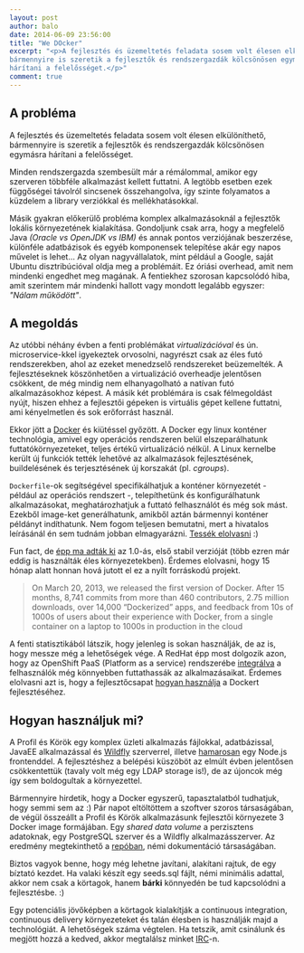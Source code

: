 ```yaml
---
layout: post
author: balo
date: 2014-06-09 23:56:00
title: "We DOcker"
excerpt: "<p>A fejlesztés és üzemeltetés feladata sosem volt élesen elkülöníthető,
bármennyire is szeretik a fejlesztők és rendszergazdák kölcsönösen egymásra
hárítani a felelősséget.</p>"
comment: true
---
```


## A probléma

A fejlesztés és üzemeltetés feladata sosem volt élesen elkülöníthető,
bármennyire is szeretik a fejlesztők és rendszergazdák kölcsönösen egymásra
hárítani a felelősséget.

Minden rendszergazda szembesült már a rémálommal, amikor egy szerveren többféle
alkalmazást kellett futtatni. A legtöbb esetben ezek függőségei távolról sincsenek
összehangolva, így szinte folyamatos a küzdelem a library verziókkal és mellékhatásokkal.

Másik gyakran előkerülő probléma komplex alkalmazásoknál a fejlesztők lokális
környezetének kialakítása. Gondoljunk csak arra, hogy a megfelelő
Java _(Oracle vs OpenJDK vs IBM)_ és annak pontos verziójának beszerzése,
különféle adatbázisok és egyéb komponensek telepítése akár egy napos művelet is lehet...
Az olyan nagyvállalatok, mint például a Google, saját Ubuntu disztribúcióval
oldja meg a problémáit. Ez óriási overhead, amit nem mindenki engedhet meg magának.
A fentiekhez szorosan kapcsolódó hiba, amit szerintem már mindenki hallott
vagy mondott legalább egyszer: _"Nálam működött"_.

## A megoldás

Az utóbbi néhány évben a fenti problémákat _virtualizációval_ és ún. microservice-kkel
igyekeztek orvosolni, nagyrészt csak az éles futó rendszerekben, ahol az ezeket menedzselő
rendszereket beüzemelték. A fejlesztéseknek köszönhetően a virtualizáció overheadje
jelentősen csökkent, de még mindig nem elhanyagolható a natívan futó alkalmazásokhoz képest.
A másik két problémára is csak félmegoldást nyújt, hiszen ehhez a fejlesztői gépeken is virtuális
gépet kellene futtatni, ami kényelmetlen és sok erőforrást használ.

Ekkor jött a [Docker][1] és kiütéssel győzött.
A Docker egy linux konténer technológia, amivel egy operációs rendszeren belül elszeparálhatunk
futtatókörnyezeteket, teljes értékű virtualizáció nélkül. A Linux kernelbe került új funkciók
tették lehetővé az alkalmazások fejlesztésének, buildelésének és terjesztésének új
korszakát (pl. _cgroups_).

`Dockerfile`-ok segítségével specifikálhatjuk a konténer környezetét - például az
operációs rendszert -, telepíthetünk és konfigurálhatunk alkalmazásokat, meghatározhatjuk
a futtató felhasználót és még sok mást. Ezekből image-ket generálhatunk, amikből aztán
bármennyi konténer példányt indíthatunk. Nem fogom teljesen bemutatni, mert a hivatalos
leírásánál én sem tudnám jobban elmagyarázni. [Tessék elolvasni][2] :)

Fun fact, de [épp ma adták ki][3] az 1.0-ás, első stabil verzióját (több ezren már
eddig is használták éles környezetekben). Érdemes elolvasni, hogy 15 hónap alatt
honnan hová jutott el ez a nyílt forráskodú projekt.

> On March 20, 2013, we released the first version of Docker.
> After 15 months, 8,741 commits from more than 460 contributors, 2.75 million downloads, over 14,000 “Dockerized” apps, and feedback from 10s of 1000s of users about their experience with Docker, from a single container on a laptop to 1000s in production in the cloud

A fenti statisztikából látszik, hogy jelenleg is sokan használják, de az is,
hogy messze még a lehetőségek vége. A RedHat épp most dolgozik azon, hogy az
OpenShift PaaS (Platform as a service) rendszerébe [integrálva][4] a felhasználók
még könnyebben futtathassák az alkalmazásaikat.
Érdemes elolvasni azt is, hogy a fejlesztőcsapat [hogyan használja][5] a
Dockert fejlesztéséhez.

## Hogyan használjuk mi?

A Profil és Körök egy komplex üzleti alkalmazás fájlokkal, adatbázissal, JavaEE alkalmazással
és [Wildfly][6] szerverrel, illetve [hamarosan][7] egy Node.js frontenddel. A fejlesztéshez
a belépési küszöböt az elmúlt évben jelentősen csökkentettük (tavaly volt még egy LDAP storage is!),
de az újoncok még így sem boldogultak a környezettel.

Bármennyire hirdetik, hogy a Docker egyszerű, tapasztalatból tudhatjuk, hogy semmi sem az :)
Pár napot eltöltöttem a szoftver szoros társaságában, de végül összeállt a Profil és Körök
alkalmazásunk fejlesztői környezete 3 Docker image formájában. Egy _shared data volume_ a
perzisztens adatoknak, egy PostgreSQL szerver és a Wildfly alkalmazásszerver.
Az eredmény megtekinthető a [repóban][8], némi dokumentáció társaságában.

Biztos vagyok benne, hogy még lehetne javítani, alakítani rajtuk, de egy bíztató kezdet.
Ha valaki készít egy seeds.sql fájlt, némi minimális adattal, akkor nem csak a körtagok,
hanem **bárki** könnyedén be tud kapcsolódni a fejlesztésbe. :)

Egy potenciális jövőképben a körtagok kialakítják a continuous integration, continuous
delivery környezeteket és talán élesben is használják majd a technológiát.
A lehetőségek száma végtelen. Ha tetszik, amit csinálunk és megjött hozzá a kedved,
akkor megtalálsz minket [IRC][9]-n.

[1]: http://www.docker.com
[2]: http://www.docker.com/whatisdocker/
[3]: http://blog.docker.com/2014/06/its-here-docker-1-0/
[4]: https://www.openshift.com/blogs/containers-certifications-docker-openshift-and-why-it-all-matters
[5]: https://www.openshift.com/blogs/how-docker-changed-the-way-we-develop-and-release-openshift-online
[6]: http://wildfly.org
[7]: /post/2014-01-29-pek-jelen-es-jovo-iv
[8]: https://github.com/kir-dev/korok/tree/docker/docker
[9]: http://webchat.freenode.net/?channels=kir-dev
